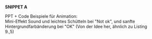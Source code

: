 <b>SNIPPET A</b>

PPT + Code Beispiele für Animation:<br>
Mini-Effekt Sound und leichtes Schütteln bei "Not ok", und sanfte Hintergrundfarbänderung bei "OK" (Von der Idee her, ähnlich zu Listing 9.,5)
